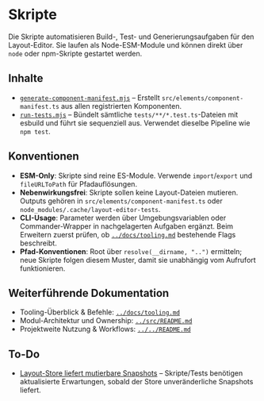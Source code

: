 # Skripte

Die Skripte automatisieren Build-, Test- und Generierungsaufgaben für den Layout-Editor. Sie laufen als Node-ESM-Module und können direkt über `node` oder npm-Skripte gestartet werden.

## Inhalte
- [`generate-component-manifest.mjs`](generate-component-manifest.mjs) – Erstellt `src/elements/component-manifest.ts` aus allen registrierten Komponenten.
- [`run-tests.mjs`](run-tests.mjs) – Bündelt sämtliche `tests/**/*.test.ts`-Dateien mit esbuild und führt sie sequenziell aus. Verwendet dieselbe Pipeline wie `npm test`.

## Konventionen
- **ESM-Only**: Skripte sind reine ES-Module. Verwende `import`/`export` und `fileURLToPath` für Pfadauflösungen.
- **Nebenwirkungsfrei**: Skripte sollen keine Layout-Dateien mutieren. Outputs gehören in `src/elements/component-manifest.ts` oder `node_modules/.cache/layout-editor-tests`.
- **CLI-Usage**: Parameter werden über Umgebungsvariablen oder Commander-Wrapper in nachgelagerten Aufgaben ergänzt. Beim Erweitern zuerst prüfen, ob [`../docs/tooling.md`](../docs/tooling.md) bestehende Flags beschreibt.
- **Pfad-Konventionen**: Root über `resolve(__dirname, "..")` ermitteln; neue Skripte folgen diesem Muster, damit sie unabhängig vom Aufrufort funktionieren.

## Weiterführende Dokumentation
- Tooling-Überblick & Befehle: [`../docs/tooling.md`](../docs/tooling.md)
- Modul-Architektur und Ownership: [`../src/README.md`](../src/README.md)
- Projektweite Nutzung & Workflows: [`../../README.md`](../../README.md)

## To-Do

- [Layout-Store liefert mutierbare Snapshots](../../todo/layout-store-immutable-snapshots.md) – Skripte/Tests benötigen aktualisierte Erwartungen, sobald der Store unveränderliche Snapshots liefert.
